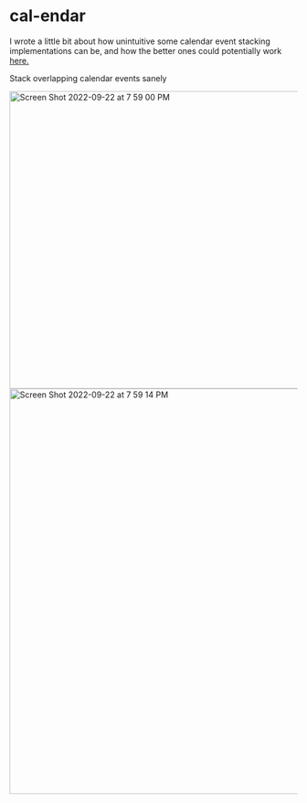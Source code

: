 # cal-endar
I wrote a little bit about how unintuitive some calendar event stacking implementations can be, and how the better ones could potentially work [here.](https://tauseefk.github.io/posts/calendar-tetris-pt-1)

Stack overlapping calendar events sanely

<img width="521" alt="Screen Shot 2022-09-22 at 7 59 00 PM" src="https://user-images.githubusercontent.com/11029896/210906906-f87df1ed-c48a-467a-9ae4-4b7ab7e76333.png">

<img width="710" alt="Screen Shot 2022-09-22 at 7 59 14 PM" src="https://user-images.githubusercontent.com/11029896/210906914-674c858f-ec6b-461a-a9bb-163738ef9470.png">
